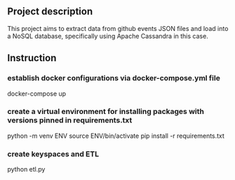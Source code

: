 ## Project description
This project aims to extract data from github events JSON files and load into a NoSQL database, specifically using Apache Cassandra in this case.

## Instruction

### establish docker configurations via docker-compose.yml file
docker-compose up

### create a virtual environment for installing packages with versions pinned in requirements.txt
python -m venv ENV
source ENV/bin/activate
pip install -r requirements.txt

### create keyspaces and ETL
python etl.py